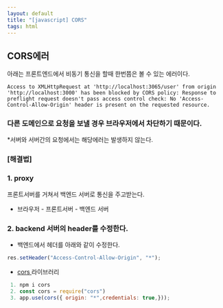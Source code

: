 ```yaml
---
layout: default
title: "[javascript] CORS"
tags: html
---
```


## CORS에러

아래는 프론트엔드에서 비동기 통신을 할때 한번쯤은 볼 수 있는 에러이다.

```JS
Access to XMLHttpRequest at 'http://localhost:3065/user' from origin 'http://localhost:3000' has been blocked by CORS policy: Response to preflight request doesn't pass access control check: No 'Access-Control-Allow-Origin' header is present on the requested resource.
```

### 다른 도메인으로 요청을 보낼 경우 브라우저에서 차단하기 때문이다.

\*서버와 서버간의 요청에서는 해당에러는 발생하지 않는다.

### [해결법]

### 1. proxy

프론트서버를 거쳐서 백엔드 서버로 통신을 주고받는다.

- 브라우저 - 프론트서버 - 백엔드 서버

### 2. backend 서버의 header를 수정한다.

- 백엔드에서 헤더를 아래와 같이 수정한다.

```js
res.setHeader("Access-Control-Allow-Origin", "*");
```

- <a href="https://www.npmjs.com/package/cors" target="_blank">cors </a> 라이브러리

```js
 1. npm i cors
 2. const cors = require("cors")
 3. app.use(cors({ origin: "*",credentials: true,}));
```
